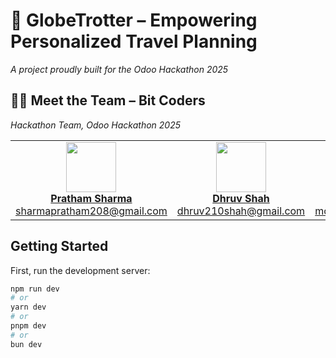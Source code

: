 # 🚀 GlobeTrotter – Empowering Personalized Travel Planning
*A project proudly built for the Odoo Hackathon 2025*

## 👨‍💻 Meet the Team – Bit Coders  
*Hackathon Team, Odoo Hackathon 2025*

<table>
  <tr>
    <td align="center">
      <a href="https://github.com/pratham4434">
        <img src="https://avatars.githubusercontent.com/u/100030051?v=4" width="80"/><br/>
        <b>Pratham Sharma</b>
      </a><br/>
      <a href="mailto:sharmapratham208@gmail.com">sharmapratham208@gmail.com</a>
    </td>
    <td align="center">
      <a href="https://github.com/Dhruv-2103">
        <img src="https://avatars.githubusercontent.com/u/103915592?v=4" width="80"/><br/>
        <b>Dhruv Shah</b>
      </a><br/>
      <a href="mailto:dhruv210shah@gmail.com">dhruv210shah@gmail.com</a>
    </td>
    <td align="center">
      <img src="https://avatars.githubusercontent.com/u/121177570?v=4" width="80"/><br/>
      <b>Mohib Ali Solanki</b><br/>
      <a href="mailto:mohibsolanki@gmail.com">mohibsolanki@gmail.com</a>
    </td>
    <td align="center">
      <a href="https://github.com/Dhruv-Mali">
        <img src="https://avatars.githubusercontent.com/u/109059409?v=4" width="80"/><br/>
        <b>Dhruv Mali</b>
      </a><br/>
      <a href="mailto:dhruvmali9039@gmail.com">dhruvmali9039@gmail.com</a>
    </td>
  </tr>
</table>

## Getting Started

First, run the development server:

```bash
npm run dev
# or
yarn dev
# or
pnpm dev
# or
bun dev
```



